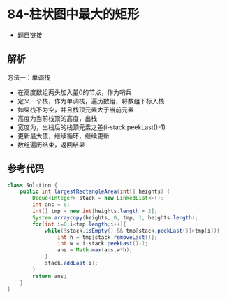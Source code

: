 # 84-柱状图中最大的矩形

- [题目链接](https://leetcode-cn.com/problems/largest-rectangle-in-histogram/)

## 解析

方法一：单调栈
- 在高度数组两头加入量0的节点，作为哨兵
- 定义一个栈，作为单调栈，遍历数组，将数组下标入栈
- 如果栈不为空，并且栈顶元素大于当前元素
- 高度为当前栈顶的高度，出栈
- 宽度为，出栈后的栈顶元素之差(i-stack.peekLast()-1)
- 更新最大值，继续循环，继续更新
- 数组遍历结束，返回结果


## 参考代码
```Java
class Solution {
    public int largestRectangleArea(int[] heights) {
        Deque<Integer> stack = new LinkedList<>();
        int ans = 0;
        int[] tmp = new int[heights.length + 2];
        System.arraycopy(heights, 0, tmp, 1, heights.length); 
        for(int i=0;i<tmp.length;i++){
            while(!stack.isEmpty() && tmp[stack.peekLast()]>tmp[i]){
                int h = tmp[stack.removeLast()];
                int w = i-stack.peekLast()-1;
                ans = Math.max(ans,w*h);
            }
            stack.addLast(i);
        }
        return ans;
    }
}
```
